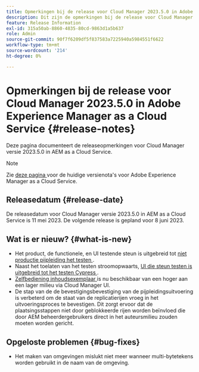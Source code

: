 ```yaml
---
title: Opmerkingen bij de release voor Cloud Manager 2023.5.0 in Adobe Experience Manager as a Cloud Service
description: Dit zijn de opmerkingen bij de release voor Cloud Manager 2023.5.0 in AEM as a Cloud Service.
feature: Release Information
exl-id: 315a50ab-8860-4835-80cd-9863d1a5b637
role: Admin
source-git-commit: 90f7f6209df5f837583a7225940a5984551f6622
workflow-type: tm+mt
source-wordcount: '214'
ht-degree: 0%

---
```


# Opmerkingen bij de release voor Cloud Manager 2023.5.0 in Adobe Experience Manager as a Cloud Service {#release-notes}

Deze pagina documenteert de releaseopmerkingen voor Cloud Manager versie 2023.5.0 in AEM as a Cloud Service.

>[!NOTE]
>
>Zie [ deze pagina ](/help/release-notes/release-notes-cloud/release-notes-current.md) voor de huidige versienota&#39;s voor Adobe Experience Manager as a Cloud Service.

## Releasedatum {#release-date}

De releasedatum voor Cloud Manager versie 2023.5.0 in AEM as a Cloud Service is 11 mei 2023. De volgende release is gepland voor 8 juni 2023.

## Wat is er nieuw? {#what-is-new}

* Het product, de functionele, en UI testende steun is uitgebreid tot [ niet productie pijpleiding het testen ](/help/implementing/cloud-manager/configuring-pipelines/configuring-non-production-pipelines.md).
* Naast het toelaten van het testen stroomopwaarts, [ UI die steun testen is uitgebreid tot het testen Cypress ](/help/implementing/cloud-manager/ui-testing.md).
* [ Zelfbediening inhoudsexemplaar ](/help/implementing/developing/tools/content-copy.md) is nu beschikbaar van een hoger aan een lager milieu via Cloud Manager UI.
* De stap van de de bevestigingsbevestiging van de pijpleidingsuitvoering is verbeterd om de staat van de replicatierijen vroeg in het uitvoeringsproces te bevestigen. Dit zorgt ervoor dat de plaatsingsstappen niet door geblokkeerde rijen worden beïnvloed die door AEM beheerdergebruikers direct in het auteursmilieu zouden moeten worden gericht.

## Opgeloste problemen {#bug-fixes}

* Het maken van omgevingen mislukt niet meer wanneer multi-bytetekens worden gebruikt in de naam van de omgeving.
